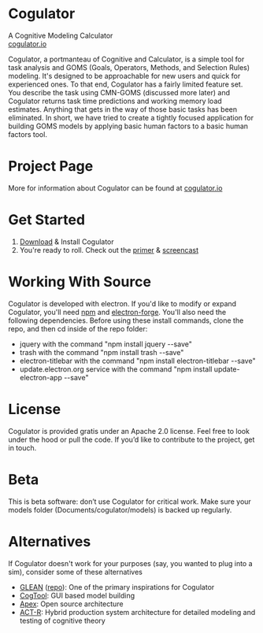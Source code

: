 # Cogulator
A Cognitive Modeling Calculator  
[cogulator.io](http://cogulator.io)

Cogulator, a portmanteau of Cognitive and Calculator, is a simple tool for task analysis and GOMS (Goals, Operators, Methods, and Selection Rules) modeling. It's designed to be approachable for new users and quick for experienced ones. To that end, Cogulator has a fairly limited feature set. You describe the task using CMN-GOMS (discussed more later) and Cogulator returns task time predictions and working memory load estimates. Anything that gets in the way of those basic tasks has been eliminated. In short, we have tried to create a tightly focused application for building GOMS models by applying basic human factors to a basic human factors tool.

# Project Page
More for information about Cogulator can be found at [cogulator.io](http://cogulator.io)

# Get Started
1. [Download](https://github.com/Cogulator/Cogulator/releases/) & Install Cogulator
2. You're ready to roll.  Check out the [primer](http://cogulator.github.io/Cogulator/primer.html) & [screencast](http://cogulator.github.io/Cogulator/screencast.html)

# Working With Source
Cogulator is developed with electron.  If you'd like to modify or expand Cogulator, you'll need [npm](https://www.npmjs.com/get-npm) and [electron-forge](https://electronforge.io). You'll also need the following dependencies. Before using these install commands, clone the repo, and then cd inside of the repo folder:
- jquery with the command "npm install jquery --save"
- trash with the command "npm install trash --save"
- electron-titlebar with the command "npm install electron-titlebar --save"
- update.electron.org service with the command "npm install update-electron-app --save"

# License
Cogulator is provided gratis under an Apache 2.0 license. Feel free to look under the hood or pull the code. If you’d like to contribute to the project, get in touch.

# Beta
This is beta software: don’t use Cogulator for critical work. Make sure your models folder (Documents/cogulator/models) is backed up regularly. 

# Alternatives
If Cogulator doesn't work for your purposes (say, you wanted to plug into a sim), consider some of these alternatives
* [GLEAN](http://web.eecs.umich.edu/~kieras/goms.html) ([repo](https://github.com/dekieras/GLEANApp)): One of the primary inspirations for Cogulator
* [CogTool](https://github.com/cogtool/): GUI based model building
* [Apex](http://www.ai.sri.com/project/APEX): Open source architecture
* [ACT-R](http://act-r.psy.cmu.edu/): Hybrid production system architecture for detailed modeling and testing of cognitive theory
